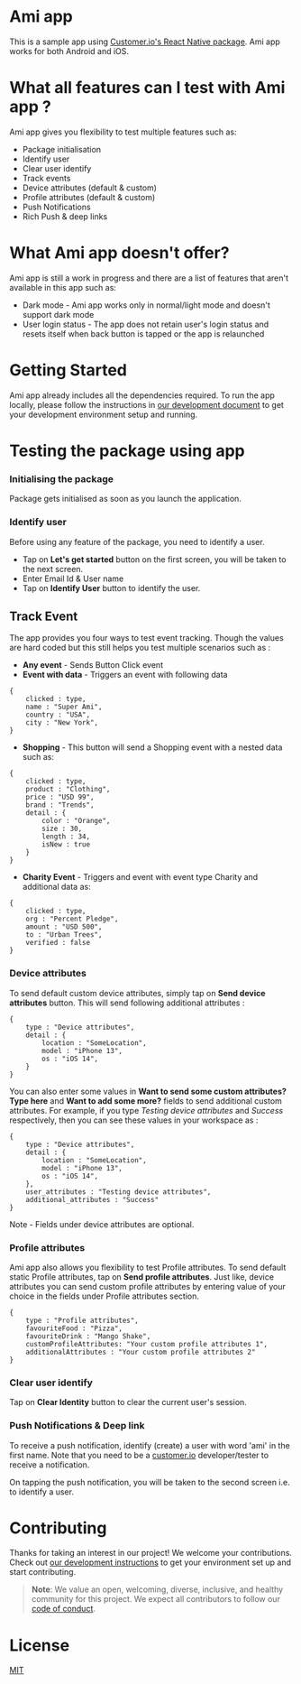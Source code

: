 # Ami app

This is a sample app using [Customer.io's React Native package](https://www.npmjs.com/package/customerio-reactnative). Ami app works for both Android and iOS.

# What all features can I test with Ami app ?

Ami app gives you flexibility to test multiple features such as:

- Package initialisation
- Identify user
- Clear user identify
- Track events
- Device attributes (default & custom)
- Profile attributes (default & custom)
- Push Notifications 
- Rich Push & deep links

# What Ami app doesn't offer?

Ami app is still a work in progress and there are a list of features that aren't available in this app such as:

- Dark mode - Ami app works only in normal/light mode and doesn't support dark mode
- User login status - The app does not retain user's login status and resets itself when back button is tapped or the app is relaunched

# Getting Started

Ami app already includes all the dependencies required. To run the app locally, please follow the instructions in [our development document](docs/dev-notes/DEVELOPMENT.md) to get your development environment setup and running.

# Testing the package using app 

### Initialising the package

Package gets initialised as soon as you launch the application.

### Identify user

Before using any feature of the package, you need to identify a user. 
- Tap on **Let's get started** button on the first screen, you will be taken to the next screen.
- Enter Email Id & User name 
- Tap on **Identify User** button to identify the user.

## Track Event

The app provides you four ways to test event tracking. Though the values are hard coded but this still helps you test multiple scenarios such as :

- **Any event** - Sends Button Click event 
- **Event with data** - Triggers an event with following data
```
{
    clicked : type,
    name : "Super Ami",
    country : "USA",
    city : "New York",
}
```
- **Shopping** - This button will send a Shopping event with a nested data such as:
```
{
    clicked : type,
    product : "Clothing",
    price : "USD 99",
    brand : "Trends",
    detail : {
        color : "Orange",
        size : 30,
        length : 34,
        isNew : true
    }
}
```
- **Charity Event** - Triggers and event with event type Charity and additional data as:
```
{
    clicked : type,
    org : "Percent Pledge",
    amount : "USD 500",
    to : "Urban Trees",
    verified : false
}
```

### Device attributes

To send default custom device attributes, simply tap on **Send device attributes** button. This will send following additional attributes :
```
{
    type : "Device attributes",
    detail : {
        location : "SomeLocation",
        model : "iPhone 13",
        os : "iOS 14",
    }
}
```

You can also enter some values in **Want to send some custom attributes? Type here** and **Want to add some more?** fields to send additional custom attributes. For example, if you type *Testing device attributes* and *Success* respectively, then you can see these values in your workspace as :
```
{
    type : "Device attributes",
    detail : {
        location : "SomeLocation",
        model : "iPhone 13",
        os : "iOS 14",
    },
    user_attributes : "Testing device attributes",
    additional_attributes : "Success"
}
```
Note - Fields under device attributes are optional.

### Profile attributes

Ami app also allows you flexibility to test Profile attributes. To send default static Profile attributes, tap on **Send profile attributes**.
Just like, device attributes you can send custom profile attributes by entering value of your choice in the fields under Profile attributes section.
```
{
    type : "Profile attributes",
    favouriteFood : "Pizza",
    favouriteDrink : "Mango Shake",
    customProfileAttributes: "Your custom profile attributes 1",
    additionalAttributes : "Your custom profile attributes 2"
}
```

### Clear user identify
Tap on **Clear Identity** button to clear the current user's session.

### Push Notifications & Deep link
To receive a push notification, identify (create) a user with word 'ami' in the first name. Note that you need to be a [customer.io](https://customer.io/) developer/tester to receive a notification. 

On tapping the push notification, you will be taken to the second screen i.e. to identify a user.

# Contributing

Thanks for taking an interest in our project! We welcome your contributions. Check out [our development instructions](docs/dev-notes/DEVELOPMENT.md) to get your environment set up and start contributing.

> **Note**: We value an open, welcoming, diverse, inclusive, and healthy community for this project. We expect all  contributors to follow our [code of conduct](https://github.com/customerio/mobile/blob/docs/dev-env/CODE_OF_CONDUCT.md).  

# License

[MIT](https://github.com/customerio/mobile/blob/docs/dev-env/LICENSE)
